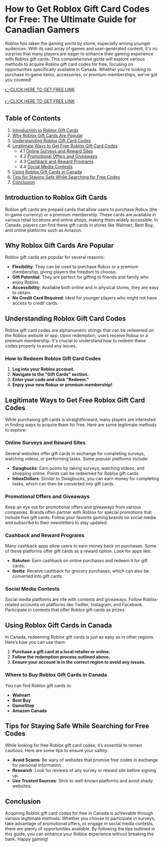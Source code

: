# How to Get Roblox Gift Card Codes for Free: The Ultimate Guide for Canadian Gamers

Roblox has taken the gaming world by storm, especially among younger audiences. With its vast array of games and user-generated content, it's no surprise that many players are eager to enhance their gaming experience with Roblox gift cards. This comprehensive guide will explore various methods to acquire Roblox gift card codes for free, focusing on opportunities specifically available in Canada. Whether you're looking to purchase in-game items, accessories, or premium memberships, we've got you covered!

[👉CLICK HERE TO GET FREE LINK](https://todaylink.site/freegiftcard/)

[👉CLICK HERE TO GET FREE LINK](https://todaylink.site/freegiftcard/)

## Table of Contents

1. [Introduction to Roblox Gift Cards](#introduction-to-roblox-gift-cards)
2. [Why Roblox Gift Cards Are Popular](#why-roblox-gift-cards-are-popular)
3. [Understanding Roblox Gift Card Codes](#understanding-roblox-gift-card-codes)
4. [Legitimate Ways to Get Free Roblox Gift Card Codes](#legitimate-ways-to-get-free-roblox-gift-card-codes)
   - 4.1 [Online Surveys and Reward Sites](#online-surveys-and-reward-sites)
   - 4.2 [Promotional Offers and Giveaways](#promotional-offers-and-giveaways)
   - 4.3 [Cashback and Reward Programs](#cashback-and-reward-programs)
   - 4.4 [Social Media Contests](#social-media-contests)
5. [Using Roblox Gift Cards in Canada](#using-roblox-gift-cards-in-canada)
6. [Tips for Staying Safe While Searching for Free Codes](#tips-for-staying-safe-while-searching-for-free-codes)
7. [Conclusion](#conclusion)

## Introduction to Roblox Gift Cards

Roblox gift cards are prepaid cards that allow users to purchase Robux (the in-game currency) or a premium membership. These cards are available in various retail locations and online shops, making them widely accessible. In Canada, players can find these gift cards in stores like Walmart, Best Buy, and online platforms such as Amazon.

## Why Roblox Gift Cards Are Popular

Roblox gift cards are popular for several reasons:

- **Flexibility**: They can be used to purchase Robux or a premium membership, giving players the freedom to choose.
- **Gift Potential**: They are perfect for gifting to friends and family who enjoy Roblox.
- **Accessibility**: Available both online and in physical stores, they are easy to obtain.
- **No Credit Card Required**: Ideal for younger players who might not have access to credit cards.

## Understanding Roblox Gift Card Codes

Roblox gift card codes are alphanumeric strings that can be redeemed on the Roblox website or app. Upon redemption, users receive Robux or a premium membership. It's crucial to understand how to redeem these codes properly to avoid any issues.

### How to Redeem Roblox Gift Card Codes

1. **Log into your Roblox account.**
2. **Navigate to the "Gift Cards" section.**
3. **Enter your code and click "Redeem."**
4. **Enjoy your new Robux or premium membership!**

## Legitimate Ways to Get Free Roblox Gift Card Codes

While purchasing gift cards is straightforward, many players are interested in finding ways to acquire them for free. Here are some legitimate methods to explore:

### Online Surveys and Reward Sites

Several websites offer gift cards in exchange for completing surveys, watching videos, or performing tasks. Some popular platforms include:

- **Swagbucks**: Earn points by taking surveys, watching videos, and shopping online. Points can be redeemed for Roblox gift cards.
- **InboxDollars**: Similar to Swagbucks, you can earn money for completing tasks, which can then be converted into gift cards.

### Promotional Offers and Giveaways

Keep an eye out for promotional offers and giveaways from various companies. Brands often partner with Roblox for special promotions that include free gift cards. Follow your favorite gaming brands on social media and subscribe to their newsletters to stay updated.

### Cashback and Reward Programs

Many cashback apps allow users to earn money back on purchases. Some of these platforms offer gift cards as a reward option. Look for apps like:

- **Rakuten**: Earn cashback on online purchases and redeem it for gift cards.
- **Ibotta**: Receive cashback for grocery purchases, which can also be converted into gift cards.

### Social Media Contests

Social media platforms are rife with contests and giveaways. Follow Roblox-related accounts on platforms like Twitter, Instagram, and Facebook. Participate in contests that offer Roblox gift cards as prizes. 

## Using Roblox Gift Cards in Canada

In Canada, redeeming Roblox gift cards is just as easy as in other regions. Here’s how you can use them:

1. **Purchase a gift card at a local retailer or online.**
2. **Follow the redemption process outlined above.**
3. **Ensure your account is in the correct region to avoid any issues.**

### Where to Buy Roblox Gift Cards in Canada

You can find Roblox gift cards in:

- **Walmart**
- **Best Buy**
- **GameStop**
- **Amazon Canada**

## Tips for Staying Safe While Searching for Free Codes

While looking for free Roblox gift card codes, it’s essential to remain cautious. Here are some tips to ensure your safety:

- **Avoid Scams**: Be wary of websites that promise free codes in exchange for personal information.
- **Research**: Look for reviews of any survey or reward site before signing up.
- **Use Trusted Sources**: Stick to well-known platforms and avoid shady websites.

## Conclusion

Acquiring Roblox gift card codes for free in Canada is achievable through various legitimate methods. Whether you choose to participate in surveys, take advantage of promotional offers, or engage in social media contests, there are plenty of opportunities available. By following the tips outlined in this guide, you can enhance your Roblox experience without breaking the bank. Happy gaming!
